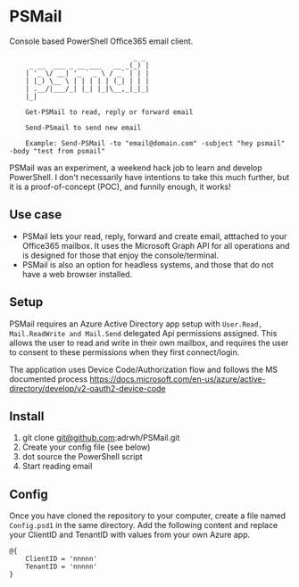 # PSMail

Console based PowerShell Office365 email client.

```
                               _ _ 
     _ __  ___ _ __ ___   __ _(_) |
    | '_ \/ __| '_ ` _ \ / _` | | |
    | |_) \__ \ | | | | | (_| | | |
    | .__/|___/_| |_| |_|\__,_|_|_|
    |_| 

    Get-PSMail to read, reply or forward email

    Send-PSmail to send new email

    Example: Send-PSMail -to "email@domain.com" -subject "hey psmail" -body "test from psmail"

```

PSMail was an experiment, a weekend hack job to learn and develop PowerShell.  I don't necessarily have intentions to take this much further, but it is a proof-of-concept (POC), and funnily enough, it works!

## Use case
* PSMail lets your read, reply, forward and create email, atttached to your Office365 mailbox.  It uses the Microsoft Graph API for all operations and is designed for those that enjoy the console/terminal.
* PSMail is also an option for headless systems, and those that do not have a web browser installed.

## Setup
PSMail requires an Azure Active Directory app setup with `User.Read, Mail.ReadWrite and Mail.Send` delegated Api permissions assigned.  This allows the user to read and write in their own mailbox, and requires the user to consent to these permissions when they first connect/login.

The application uses Device Code/Authorization flow and follows the MS documented process https://docs.microsoft.com/en-us/azure/active-directory/develop/v2-oauth2-device-code

## Install
1. git clone git@github.com:adrwh/PSMail.git
1. Create your config file (see below)
1. dot source the PowerShell script
1. Start reading email

## Config
Once you have cloned the repository to your computer, create a file named `Config.psd1` in the same directory.
Add the following content and replace your ClientID and TenantID with values from your own Azure app.
```
@{
    ClientID = 'nnnnn'
    TenantID = 'nnnnn'
}
```
